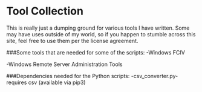 # Tool Collection

This is really just a dumping ground for various tools I have written. Some may have uses outside of my world, so if you happen to stumble across this site, feel free to use them per the license agreement.

###Some tools that are needed for some of the scripts:
-Windows FCIV

-Windows Remote Server Administration Tools

###Dependencies needed for the Python scripts:
-csv_converter.py- requires csv (available via pip3)

